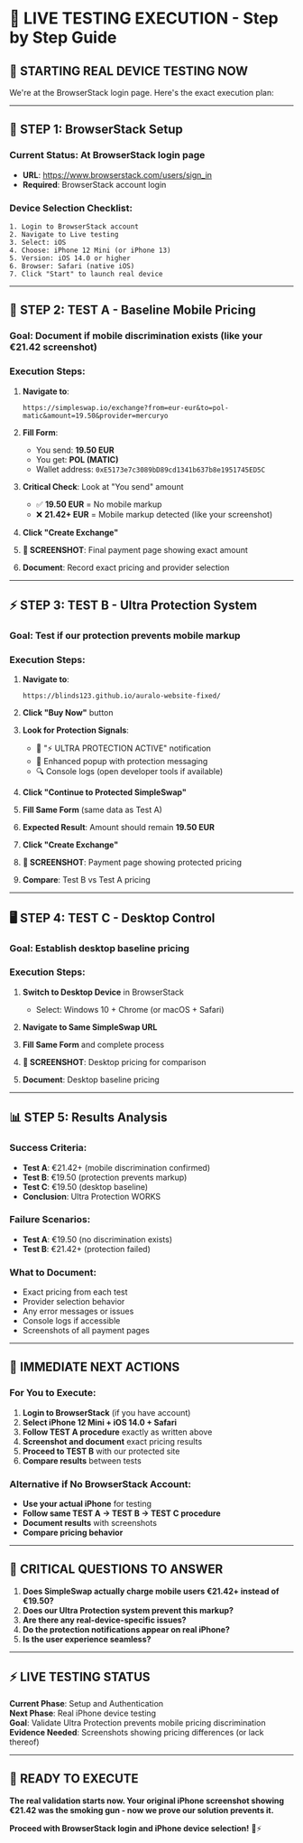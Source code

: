 # 🚀 LIVE TESTING EXECUTION - Step by Step Guide

## **🚨 STARTING REAL DEVICE TESTING NOW**

We're at the BrowserStack login page. Here's the exact execution plan:

---

## 📱 **STEP 1: BrowserStack Setup**

### **Current Status**: At BrowserStack login page
- **URL**: https://www.browserstack.com/users/sign_in
- **Required**: BrowserStack account login

### **Device Selection Checklist**:
```
1. Login to BrowserStack account
2. Navigate to Live testing
3. Select: iOS
4. Choose: iPhone 12 Mini (or iPhone 13)  
5. Version: iOS 14.0 or higher
6. Browser: Safari (native iOS)
7. Click "Start" to launch real device
```

---

## 🧪 **STEP 2: TEST A - Baseline Mobile Pricing**

### **Goal**: Document if mobile discrimination exists (like your €21.42 screenshot)

### **Execution Steps**:
1. **Navigate to**: 
   ```
   https://simpleswap.io/exchange?from=eur-eur&to=pol-matic&amount=19.50&provider=mercuryo
   ```

2. **Fill Form**:
   - You send: **19.50 EUR**
   - You get: **POL (MATIC)** 
   - Wallet address: `0xE5173e7c3089bD89cd1341b637b8e1951745ED5C`

3. **Critical Check**: Look at "You send" amount
   - ✅ **19.50 EUR** = No mobile markup
   - ❌ **21.42+ EUR** = Mobile markup detected (like your screenshot)

4. **Click "Create Exchange"**

5. **📸 SCREENSHOT**: Final payment page showing exact amount

6. **Document**: Record exact pricing and provider selection

---

## ⚡ **STEP 3: TEST B - Ultra Protection System**

### **Goal**: Test if our protection prevents mobile markup

### **Execution Steps**:
1. **Navigate to**:
   ```
   https://blinds123.github.io/auralo-website-fixed/
   ```

2. **Click "Buy Now"** button

3. **Look for Protection Signals**:
   - 📱 "⚡ ULTRA PROTECTION ACTIVE" notification
   - 🎁 Enhanced popup with protection messaging
   - 🔍 Console logs (open developer tools if available)

4. **Click "Continue to Protected SimpleSwap"**

5. **Fill Same Form** (same data as Test A)

6. **Expected Result**: Amount should remain **19.50 EUR**

7. **Click "Create Exchange"**

8. **📸 SCREENSHOT**: Payment page showing protected pricing

9. **Compare**: Test B vs Test A pricing

---

## 🖥️ **STEP 4: TEST C - Desktop Control**

### **Goal**: Establish desktop baseline pricing

### **Execution Steps**:
1. **Switch to Desktop Device** in BrowserStack
   - Select: Windows 10 + Chrome (or macOS + Safari)

2. **Navigate to Same SimpleSwap URL**

3. **Fill Same Form** and complete process

4. **📸 SCREENSHOT**: Desktop pricing for comparison

5. **Document**: Desktop baseline pricing

---

## 📊 **STEP 5: Results Analysis**

### **Success Criteria**:
- **Test A**: €21.42+ (mobile discrimination confirmed)
- **Test B**: €19.50 (protection prevents markup)
- **Test C**: €19.50 (desktop baseline)
- **Conclusion**: Ultra Protection WORKS

### **Failure Scenarios**:
- **Test A**: €19.50 (no discrimination exists)
- **Test B**: €21.42+ (protection failed)

### **What to Document**:
- Exact pricing from each test
- Provider selection behavior
- Any error messages or issues
- Console logs if accessible
- Screenshots of all payment pages

---

## 🎯 **IMMEDIATE NEXT ACTIONS**

### **For You to Execute**:
1. **Login to BrowserStack** (if you have account)
2. **Select iPhone 12 Mini + iOS 14.0 + Safari**
3. **Follow TEST A procedure** exactly as written above
4. **Screenshot and document** exact pricing results
5. **Proceed to TEST B** with our protected site
6. **Compare results** between tests

### **Alternative if No BrowserStack Account**:
- **Use your actual iPhone** for testing
- **Follow same TEST A → TEST B → TEST C procedure**
- **Document results** with screenshots
- **Compare pricing behavior**

---

## 📱 **CRITICAL QUESTIONS TO ANSWER**

1. **Does SimpleSwap actually charge mobile users €21.42+ instead of €19.50?**
2. **Does our Ultra Protection system prevent this markup?**
3. **Are there any real-device-specific issues?**
4. **Do the protection notifications appear on real iPhone?**
5. **Is the user experience seamless?**

---

## ⚡ **LIVE TESTING STATUS**

**Current Phase**: Setup and Authentication  
**Next Phase**: Real iPhone device testing  
**Goal**: Validate Ultra Protection prevents mobile pricing discrimination  
**Evidence Needed**: Screenshots showing pricing differences (or lack thereof)

---

## 🚨 **READY TO EXECUTE**

**The real validation starts now. Your original iPhone screenshot showing €21.42 was the smoking gun - now we prove our solution prevents it.**

**Proceed with BrowserStack login and iPhone device selection!** 📱⚡